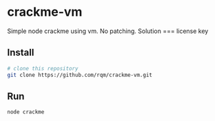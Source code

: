 # crackme-vm

Simple node crackme using vm. No patching. Solution === license key

## Install

```bash
# clone this repository
git clone https://github.com/rqm/crackme-vm.git
```

## Run

```bash
node crackme
```
